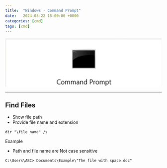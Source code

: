 ```yaml
---
title:  "Windows - Command Prompt"
date:   2024-03-22 15:00:00 +0000
categories: [cmd]
tags: [cmd]
---
```


![img](/assets/img/cmd.png)

---

Find Files
---
- Show file path
- Provide file name and extension
```
dir "\file name" /s
```

Example
- Path and file name are Not case sensitive

```
C:\Users\ABC> Documents\Example\"The file with space.doc"
```



